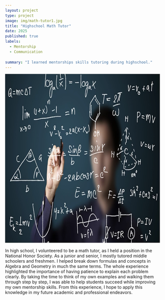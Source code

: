 ```yaml
---
layout: project
type: project
image: img/math-tutor1.jpg
title: "Highschool Math Tutor"
date: 2025
published: true
labels:
  - Mentorship
  - Communication

summary: "I learned mentorships skills tutoring during highschool."
---
```


<div class="text-center p-4">
  <img height="550" src="../img/math-tutor2.jpg" class="img-thumbnail" >
</div>

 In high school, I volunteered to be a math tutor, as I held a position in the National Honor Society.
As a junior and senior, I mostly tutored middle schoolers and freshmen. I helped break down
formulas and concepts in Algebra and Geometry in much the same terms. The whole experience 
highlighted the importance of having patience to explain each problem clearly. By taking the time
to think of my own examples and walking them through step by step, I was able to help students succeed while
improving my own mentorship skills. From this experience, I hope to apply this knowledge in my future
academic and professional endeavors.



